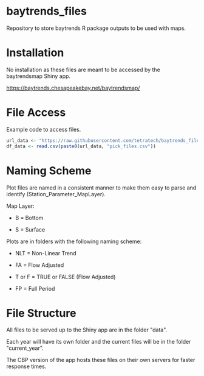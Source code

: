 
# baytrends_files

Repository to store baytrends R package outputs to be used with maps.

<!-- badges: start -->
<!-- badges: end -->

# Installation
No installation as these files are meant to be accessed by the baytrendsmap 
Shiny app.

https://baytrends.chesapeakebay.net/baytrendsmap/

# File Access
Example code to access files.

```r
url_data <- "https://raw.githubusercontent.com/tetratech/baytrends_files/main/data/"
df_data <- read.csv(paste0(url_data, "pick_files.csv")) 
```

# Naming Scheme
Plot files are named in a consistent manner to make them easy to parse and 
identify (Station_Parameter_MapLayer).

Map Layer:

* B = Bottom

* S = Surface

Plots are in folders with the following naming scheme:

* NLT = Non-Linear Trend

* FA = Flow Adjusted

* T or F = TRUE or FALSE (Flow Adjusted)

* FP = Full Period

# File Structure

All files to be served up to the Shiny app are in the folder "data".

Each year will have its own folder and the current files will be in the folder 
"current_year".

The CBP version of the app hosts these files on their own servers for faster
response times.